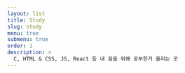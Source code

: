 ```yaml
---
layout: list
title: Study
slug: study
menu: true
submenu: true
order: 1
description: >
  C, HTML & CSS, JS, React 등 내 꿈을 위해 공부한거 올리는 곳
---
```


